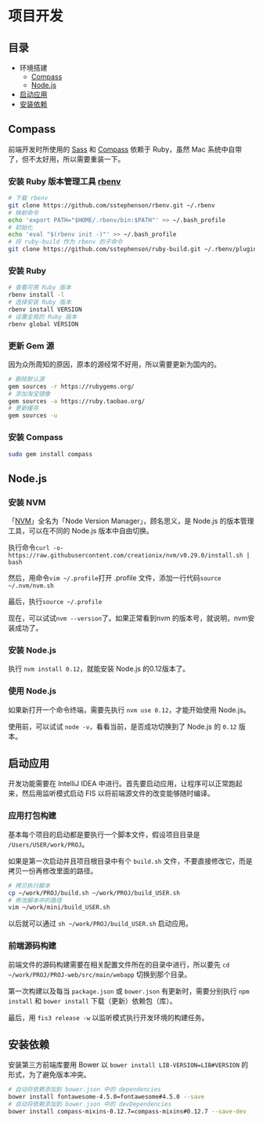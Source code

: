 # 项目开发

## 目录

* 环境搭建
  * [Compass](#compass)
  * [Node.js](#nodejs)
* [启动应用](#启动应用)
* [安装依赖](#安装依赖)

## Compass

前端开发时所使用的 [Sass](http://sass-lang.com/) 和 [Compass](http://compass-style.org/) 依赖于 Ruby，虽然 Mac 系统中自带了，但不太好用，所以需要重装一下。

### 安装 Ruby 版本管理工具 [rbenv](https://github.com/rbenv/rbenv)

```sh
# 下载 rbenv
git clone https://github.com/sstephenson/rbenv.git ~/.rbenv
# 映射命令
echo 'export PATH="$HOME/.rbenv/bin:$PATH"' >> ~/.bash_profile
# 初始化
echo 'eval "$(rbenv init -)"' >> ~/.bash_profile
# 将 ruby-build 作为 rbenv 的子命令
git clone https://github.com/sstephenson/ruby-build.git ~/.rbenv/plugins/ruby-build
```

### 安装 Ruby

```sh
# 查看可用 Ruby 版本
rbenv install -l
# 选择安装 Ruby 版本
rbenv install VERSION
# 设置全局的 Ruby 版本
rbenv global VERSION
```

### 更新 Gem 源

因为众所周知的原因，原本的源经常不好用，所以需要更新为国内的。

```sh
# 删除默认源
gem sources -r https://rubygems.org/
# 添加淘宝镜像
gem sources -a https://ruby.taobao.org/
# 更新缓存
gem sources -u
```

### 安装 Compass

```sh
sudo gem install compass
```

## Node.js

### 安装 NVM

「[NVM](https://github.com/creationix/nvm)」全名为「Node Version Manager」，顾名思义，是 Node.js 的版本管理工具，可以在不同的 Node.js 版本中自由切换。

执行命令`curl -o- https://raw.githubusercontent.com/creationix/nvm/v0.29.0/install.sh | bash`

然后，用命令`vim ~/.profile`打开 .profile 文件，添加一行代码`source ~/.nvm/nvm.sh`

最后，执行`source ~/.profile`

现在，可以试试`nvm --version`了。如果正常看到nvm 的版本号，就说明，nvm安装成功了。

### 安装 Node.js

执行 `nvm install 0.12`，就能安装 Node.js 的0.12版本了。

### 使用 Node.js

如果新打开一个命令终端，需要先执行 `nvm use 0.12`，才能开始使用 Node.js。

使用前，可以试试 `node -v`，看看当前，是否成功切换到了 Node.js 的 `0.12` 版本。

## 启动应用

开发功能需要在 IntelliJ IDEA 中进行。首先要启动应用，让程序可以正常跑起来，然后用监听模式启动 FIS 以将前端源文件的改变能够随时编译。

### 应用打包构建

基本每个项目的启动都是要执行一个脚本文件，假设项目目录是 `/Users/USER/work/PROJ`。

如果是第一次启动并且项目根目录中有个 `build.sh` 文件，不要直接修改它，而是拷贝一份再修改里面的路径。

```sh
# 拷贝执行脚本
cp ~/work/PROJ/build.sh ~/work/PROJ/build_USER.sh
# 修改脚本中的路径
vim ~/work/mini/build_USER.sh
```

以后就可以通过 `sh ~/work/PROJ/build_USER.sh` 启动应用。

### 前端源码构建

前端文件的源码构建需要在相关配置文件所在的目录中进行，所以要先 `cd ~/work/PROJ/PROJ-web/src/main/webapp` 切换到那个目录。

第一次构建以及每当 `package.json` 或 `bower.json` 有更新时，需要分别执行 `npm install` 和 `bower install` 下载（更新）依赖包（库）。

最后，用 `fis3 release -w` 以监听模式执行开发环境的构建任务。

## 安装依赖

安装第三方前端库要用 Bower 以 `bower install LIB-VERSION=LIB#VERSION` 的形式，为了避免版本冲突。

```sh
# 自动将依赖添加到 bower.json 中的 dependencies
bower install fontawesome-4.5.0=fontawesome#4.5.0 --save
# 自动将依赖添加到 bower.json 中的 devDependencies
bower install compass-mixins-0.12.7=compass-mixins#0.12.7 --save-dev
```
